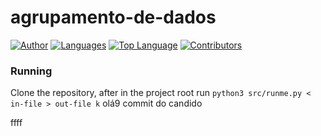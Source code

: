 # agrupamento-de-dados

[![Author](https://img.shields.io/badge/Author-Candido-%232ea44f)](https://github.com/gustavo-candido)
[![Languages](https://img.shields.io/github/languages/count/gustavo-candido/agrupamento-de-dados?color=%232ea44f)](#)
[![Top Language](https://img.shields.io/github/languages/top/gustavo-candido/agrupamento-de-dados?color=%20%232ea44f)](#)
[![Contributors](https://img.shields.io/github/contributors/gustavo-candido/agrupamento-de-dados?color=%232ea44f)](#)


### Running

Clone the repository, after in the project root run `python3 src/runme.py < in-file > out-file k`
olá9
commit do candido

ffff